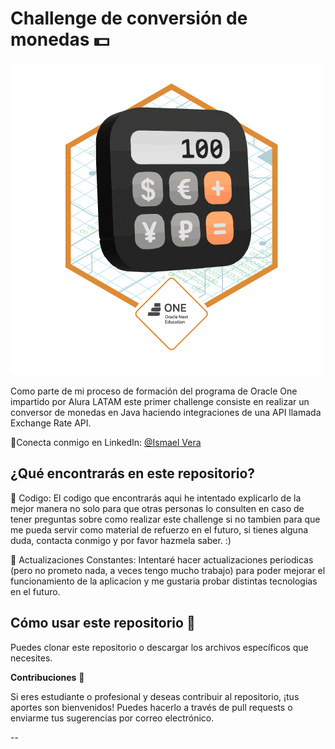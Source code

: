 # Challenge de conversión de monedas 💵

![Medallita](./imagenes/Badge-Conversor.png)

Como parte de mi proceso de formación del programa de Oracle One impartido por Alura LATAM este primer challenge consiste en realizar un conversor de monedas en Java haciendo integraciones de una API llamada Exchange Rate API.

🚀Conecta conmigo en LinkedIn: 
[@Ismael Vera](https://www.linkedin.com/in/idveras217/)


## ¿Qué encontrarás en este repositorio?

📓 Codigo: El codigo que encontrarás aqui he intentado explicarlo de la mejor manera no solo para que otras personas lo consulten en caso de tener preguntas sobre como realizar este challenge si no tambien para que me pueda servir como material de refuerzo en el futuro, si tienes alguna duda, contacta conmigo y por favor hazmela saber. :)



🔄 Actualizaciones Constantes:
Intentaré hacer actualizaciones periodicas (pero no prometo nada, a veces tengo mucho trabajo) para poder mejorar el funcionamiento de la aplicacion y me gustaria probar distintas tecnologias en el futuro.

## Cómo usar este repositorio 🤔
Puedes clonar este repositorio o descargar los archivos específicos que necesites.

**Contribuciones** 🤝

Si eres estudiante o profesional y deseas contribuir al repositorio, ¡tus aportes son bienvenidos! Puedes hacerlo a través de pull requests o enviarme tus sugerencias por correo electrónico.

--
